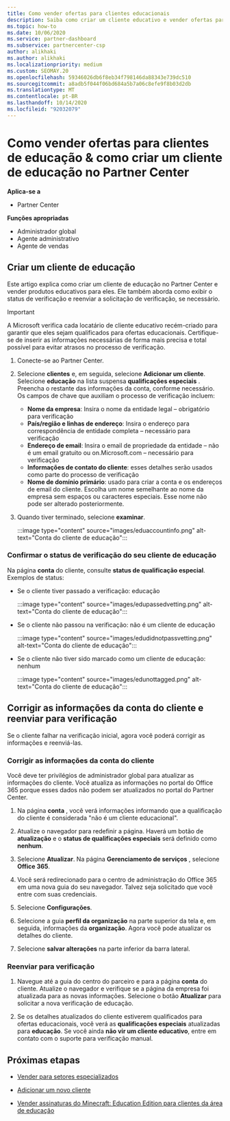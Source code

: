 ```yaml
---
title: Como vender ofertas para clientes educacionais
description: Saiba como criar um cliente educativo e vender ofertas para eles no Partner Center.
ms.topic: how-to
ms.date: 10/06/2020
ms.service: partner-dashboard
ms.subservice: partnercenter-csp
author: alikhaki
ms.author: alikhaki
ms.localizationpriority: medium
ms.custom: SEOMAY.20
ms.openlocfilehash: 59346026db6f8eb34f798146da88343e739dc510
ms.sourcegitcommit: a8adb5f044f06bd684a5b7a06c8efe9f8b03d2db
ms.translationtype: MT
ms.contentlocale: pt-BR
ms.lasthandoff: 10/14/2020
ms.locfileid: "92032079"
---
```

# <a name="how-to-sell-offers-to-education-customers--how-to-create-an-education-customer-in-partner-center"></a>Como vender ofertas para clientes de educação & como criar um cliente de educação no Partner Center

**Aplica-se a**

- Partner Center

**Funções apropriadas**

- Administrador global
- Agente administrativo
- Agente de vendas

## <a name="create-an-education-customer"></a>Criar um cliente de educação

Este artigo explica como criar um cliente de educação no Partner Center e vender produtos educativos para eles. Ele também aborda como exibir o status de verificação e reenviar a solicitação de verificação, se necessário.

> [!IMPORTANT]
> A Microsoft verifica cada locatário de cliente educativo recém-criado para garantir que eles sejam qualificados para ofertas educacionais.  Certifique-se de inserir as informações necessárias de forma mais precisa e total possível para evitar atrasos no processo de verificação.

1. Conecte-se ao Partner Center.

2. Selecione **clientes** e, em seguida, selecione **Adicionar um cliente**. Selecione **educação** na lista suspensa **qualificações especiais** .  Preencha o restante das informações da conta, conforme necessário.  Os campos de chave que auxiliam o processo de verificação incluem:

   - **Nome da empresa**: Insira o nome da entidade legal – obrigatório para verificação
   - **País/região e linhas de endereço**: Insira o endereço para correspondência de entidade completa – necessário para verificação
   - **Endereço de email**: Insira o email de propriedade da entidade – não é um email gratuito ou on.Microsoft.com – necessário para verificação
   - **Informações de contato do cliente**: esses detalhes serão usados como parte do processo de verificação
   - **Nome de domínio primário**: usado para criar a conta e os endereços de email do cliente.  Escolha um nome semelhante ao nome da empresa sem espaços ou caracteres especiais.  Esse nome não pode ser alterado posteriormente.

3. Quando tiver terminado, selecione **examinar**.

   :::image type="content" source="images/eduaccountinfo.png" alt-text="Conta do cliente de educação":::

### <a name="confirm-your-education-customers-verification-status"></a>Confirmar o status de verificação do seu cliente de educação

Na página **conta** do cliente, consulte **status de qualificação especial**.
Exemplos de status:

- Se o cliente tiver passado a verificação: educação

   :::image type="content" source="images/edupassedvetting.png" alt-text="Conta do cliente de educação":::

- Se o cliente não passou na verificação: não é um cliente de educação

   :::image type="content" source="images/edudidnotpassvetting.png" alt-text="Conta do cliente de educação":::

- Se o cliente não tiver sido marcado como um cliente de educação: nenhum

   :::image type="content" source="images/edunottagged.png" alt-text="Conta do cliente de educação":::

## <a name="correct-the-customer-account-info-and-resubmit-for-verification"></a>Corrigir as informações da conta do cliente e reenviar para verificação

Se o cliente falhar na verificação inicial, agora você poderá corrigir as informações e reenviá-las.

### <a name="correct-the-customer-account-information"></a>Corrigir as informações da conta do cliente

Você deve ter privilégios de administrador global para atualizar as informações do cliente. Você atualiza as informações no portal do Office 365 porque esses dados não podem ser atualizados no portal do Partner Center.

1. Na página **conta** , você verá informações informando que a qualificação do cliente é considerada "não é um cliente educacional".

2. Atualize o navegador para redefinir a página. Haverá um botão de **atualização** e o **status de qualificações especiais** será definido como **nenhum**.

3. Selecione **Atualizar**. Na página **Gerenciamento de serviços** , selecione **Office 365**.

4. Você será redirecionado para o centro de administração do Office 365 em uma nova guia do seu navegador. Talvez seja solicitado que você entre com suas credenciais.

5. Selecione **Configurações**.

6. Selecione a guia **perfil da organização** na parte superior da tela e, em seguida, informações da **organização**. Agora você pode atualizar os detalhes do cliente.

7. Selecione **salvar alterações** na parte inferior da barra lateral.  

### <a name="resubmit-for-verification"></a>Reenviar para verificação

1. Navegue até a guia do centro do parceiro e para a página **conta** do cliente. Atualize o navegador e verifique se a página da empresa foi atualizada para as novas informações. Selecione o botão **Atualizar** para solicitar a nova verificação de educação.

2. Se os detalhes atualizados do cliente estiverem qualificados para ofertas educacionais, você verá as **qualificações especiais** atualizadas para **educação**. Se você ainda **não vir um cliente educativo**, entre em contato com o suporte para verificação manual.

## <a name="next-steps"></a>Próximas etapas

- [Vender para setores especializados](get-special-pricing-for-offers.md)

- [Adicionar um novo cliente](add-a-new-customer.md)

- [Vender assinaturas do Minecraft: Education Edition para clientes da área de educação](minecraft-subscriptions.md)
